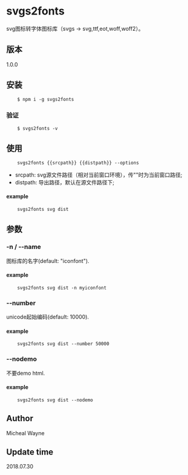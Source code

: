 # svgs2fonts

svg图标转字体图标库（svgs -> svg,ttf,eot,woff,woff2）。

## 版本
1.0.0

## 安装
```
    $ npm i -g svgs2fonts
```

### 验证
```
	$ svgs2fonts -v
```

## 使用
```
    svgs2fonts {{srcpath}} {{distpath}} --options
```
- srcpath: svg源文件路径（相对当前窗口环境），传""时为当前窗口路径;
- distpath: 导出路径，默认在源文件路径下;

#### example
``` 
    svgs2fonts svg dist
```

## 参数

### -n / --name
图标库的名字(default: "iconfont").

#### example
``` 
    svgs2fonts svg dist -n myiconfont
```

### --number
unicode起始编码(default: 10000).
#### example
``` 
    svgs2fonts svg dist --number 50000
```

### --nodemo
不要demo html.
#### example
``` 
    svgs2fonts svg dist --nodemo
```

## Author

Micheal Wayne

## Update time

2018.07.30